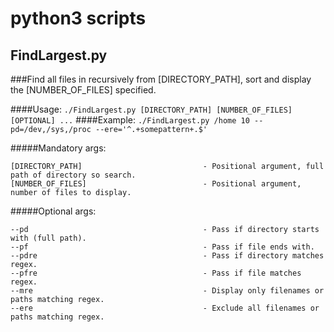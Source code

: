 # python3 scripts



## FindLargest.py

###Find all files in recursively from [DIRECTORY_PATH], sort and display the [NUMBER_OF_FILES] specified.

####Usage:
```./FindLargest.py [DIRECTORY_PATH] [NUMBER_OF_FILES] [OPTIONAL] ...```
####Example:
```./FindLargest.py /home 10 --pd=/dev,/sys,/proc --ere='^.+somepattern+.$'```

#####Mandatory args:
```
[DIRECTORY_PATH]                           - Positional argument, full path of directory so search.
[NUMBER_OF_FILES]                          - Positional argument, number of files to display.
```

#####Optional args:
```
--pd                                       - Pass if directory starts with (full path).
--pf                                       - Pass if file ends with.
--pdre                                     - Pass if directory matches regex.
--pfre                                     - Pass if file matches regex.
--mre                                      - Display only filenames or paths matching regex.
--ere                                      - Exclude all filenames or paths matching regex.
````
